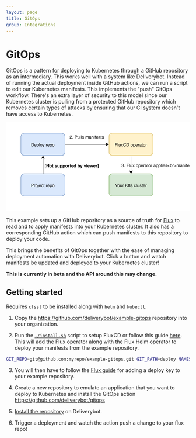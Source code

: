 ```yaml
---
layout: page
title: GitOps
group: Integrations
---
```


# GitOps

GitOps is a pattern for deploying to Kubernetes through a GitHub repository as
an intermediary. This works well with a system like Deliverybot. Instead of
running the actual deployment inside GitHub actions, we can run a script to edit
our Kubernetes manifests. This implements the "push" GitOps workflow. There's
an extra layer of security to this model since our Kubernetes cluster is pulling
from a protected GitHub repository which removes certain types of attacks by
ensuring that our CI system doesn't have access to Kubernetes.

![Flux diagram](/assets/images/integrations/flux.svg)

This example sets up a GitHub repository as a source of truth for [Flux][flux]
to read and to apply manifests into your Kubernetes cluster. It also has a
corresponding GitHub action which can push manifests to this repository to
deploy your code.

This brings the benefits of GitOps together with the ease of managing deployment
automation with Deliverybot. Click a button and watch manifests be updated and
deployed to your Kubernetes cluster!

**This is currently in beta and the API around this may change.**

## Getting started

Requires `cfssl` to be installed along with `helm` and `kubectl`.

1. Copy the https://github.com/deliverybot/example-gitops repository into your
   organization.

2. Run the [`./install.sh`][install] script to setup FluxCD or follow this
   guide [here][flux-guide]. This will add the Flux operator along with the Flux
   Helm operator to deploy your manifests from the example repository.

```bash
GIT_REPO=git@github.com:myrepo/example-gitops.git GIT_PATH=deploy NAMESPACE=kube-system ./install.sh
```

3. You will then have to follow the [Flux guide][flux-key] for adding a deploy
   key to your example repository.

4. Create a new repository to emulate an application that you want to deploy to
   Kubernetes and install the GitOps action https://github.com/deliverybot/gitops

5. [Install the repository][deliverybot] on Deliverybot.

6. Trigger a deployment and watch the action push a change to your flux repo!

[flux]: https://fluxcd.io
[flux-guide]: https://docs.fluxcd.io/projects/helm-operator/en/latest/tutorials/get-started.html
[flux-key]: https://docs.fluxcd.io/projects/flux/en/latest/tutorials/get-started.html#giving-write-access
[deliverybot]: https://github.com/apps/deliverybot/installations/new
[install]: https://github.com/deliverybot/example-gitops/blob/master/install.sh
